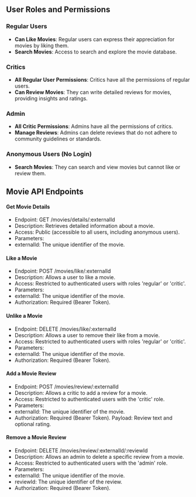## User Roles and Permissions

### Regular Users
- **Can Like Movies**: Regular users can express their appreciation for movies by liking them.
- **Search Movies**: Access to search and explore the movie database.

### Critics
- **All Regular User Permissions**: Critics have all the permissions of regular users.
- **Can Review Movies**: They can write detailed reviews for movies, providing insights and ratings.

### Admin
- **All Critic Permissions**: Admins have all the permissions of critics.
- **Manage Reviews**: Admins can delete reviews that do not adhere to community guidelines or standards.

### Anonymous Users (No Login)
- **Search Movies**: They can search and view movies but cannot like or review them.

## Movie API Endpoints

#### Get Movie Details
- Endpoint: GET /movies/details/:externalId
- Description: Retrieves detailed information about a movie.
- Access: Public (accessible to all users, including anonymous users).
- Parameters:
- externalId: The unique identifier of the movie.


#### Like a Movie
- Endpoint: POST /movies/like/:externalId
- Description: Allows a user to like a movie.
- Access: Restricted to authenticated users with roles 'regular' or 'critic'.
- Parameters:
- externalId: The unique identifier of the movie.
- Authorization: Required (Bearer Token).
#### Unlike a Movie
- Endpoint: DELETE /movies/like/:externalId
- Description: Allows a user to remove their like from a movie.
- Access: Restricted to authenticated users with roles 'regular' or 'critic'.
- Parameters:
- externalId: The unique identifier of the movie.
- Authorization: Required (Bearer Token).
#### Add a Movie Review
- Endpoint: POST /movies/review/:externalId
- Description: Allows a critic to add a review for a movie.
- Access: Restricted to authenticated users with the 'critic' role.
- Parameters:
- externalId: The unique identifier of the movie.
- Authorization: Required (Bearer Token).
Payload: Review text and optional rating.
#### Remove a Movie Review
- Endpoint: DELETE /movies/review/:externalId/:reviewId
- Description: Allows an admin to delete a specific review from a movie.
- Access: Restricted to authenticated users with the 'admin' role.
- Parameters:
- externalId: The unique identifier of the movie.
- reviewId: The unique identifier of the review.
- Authorization: Required (Bearer Token).